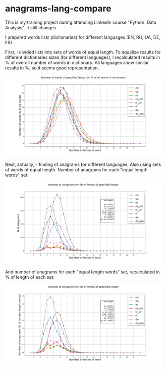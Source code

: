 # anagrams-lang-compare
This is my training project during attending LinkedIn course "Python: Data Analysis". It still changes.

I prepared words lists (dictionaries) for different languages (EN, RU, UA, DE, FR).

First, I divided lists into sets of words of equal length. To equalize results for different dictionaries sizes (for different languages), I recalculated results in % of overall number of words in dictionary. All languages show similar results in %, so it seems good representation.

![Output figure](https://github.com/andr-nau/anagrams-lang-compare/blob/master/words_percent.png "words in %")

Next, actually, - finding of anagrams for different languages. Also using sets of words of equal length. Number of anagrams for each "equal length words" set:

![Output figure](https://github.com/andr-nau/anagrams-lang-compare/blob/master/anagrams.png "anagrams")

And number of anagrams for each "equal length words" set, recalculated in % of length of each set:

![Output figure](https://github.com/andr-nau/anagrams-lang-compare/blob/master/anagrams_percent.png "anagrams in %")
